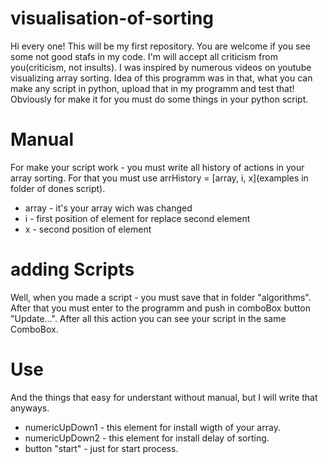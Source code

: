 # visualisation-of-sorting
Hi every one! This will be my first repository. You are welcome if you see some not good stafs in my code. I'm will accept all criticism from you(criticism, not insults).
I was inspired by numerous videos on youtube visualizing array sorting. 
Idea of this programm was in that, what you can make any script in python, upload that in my programm and test that! Obviously for make it for you must do some things in your python script.


# Manual

For make your script work - you must write all history of actions in your array sorting. For that you must use arrHistory = [array, i, x](examples in folder of dones script).

- array - it's your array wich was changed
- i - first position of element for replace second element
- x - second position of element

# adding Scripts

Well, when you made a script - you must save that in folder "algorithms". After that you must enter to the programm and push in comboBox button "Update...". After all this action you can see your script in the same ComboBox.

# Use

And the things that easy for understant without manual, but I will write that anyways. 

- numericUpDown1 - this element for install wigth of your array.
- numericUpDown2 - this element for install delay of sorting.
- button "start" - just for start process.

